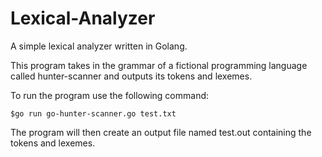 # Lexical-Analyzer
A simple lexical analyzer written in Golang.

This program takes in the grammar of a fictional programming language called hunter-scanner and outputs its tokens and lexemes.

To run the program use the following command:

```
$go run go-hunter-scanner.go test.txt
```
The program will then create an output file named test.out containing the tokens and lexemes. 
